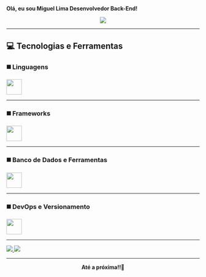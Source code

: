 ## 
  <b>Olá, eu sou Miguel Lima Desenvolvedor Back-End!</b>



<p align="center">
  <a href="https://github.com/DenverCoder1/readme-typing-svg">
    <img src="https://readme-typing-svg.herokuapp.com?font=Fira+Code&color=39FF14&size=25&center=true&vCenter=true&width=600&height=100&lines=Initializing+system...;Bypassing+security...;Access+Granted.;Welcome+to+my+profile!&pause=500&duration=750">
  </a>
</p>

---

## 💻 Tecnologias e Ferramentas

### ◼️ Linguagens 
<p align="left">
  <img src="https://skillicons.dev/icons?i=java,python" height="40"/>
</p>

---

### ◼️ Frameworks
<p align="left">
  <img src="https://skillicons.dev/icons?i=spring" height="40"/>
</p>

---

### ◼️ Banco de Dados e Ferramentas
<p align="left">
  <img src="https://skillicons.dev/icons?i=mysql" height="40"/>
</p>

---

### ◼️ DevOps e Versionamento
<p align="left">
  <img src="https://skillicons.dev/icons?i=git,github,linux" height="40"/>
</p>

---

<p align="left">
  </a>
  <a href="https://www.linkedin.com/in/miguellimaqg/">
    <img src="https://img.shields.io/badge/LinkedIn-0077B5?style=for-the-badge&logo=linkedin&logoColor=white"/>
  </a>
  <a href="https://www.instagram.com/miguel.lima._/">
    <img src="https://img.shields.io/badge/Instagram-E4405F?style=for-the-badge&logo=instagram&logoColor=white"/>
  </a>
</p>

---

<div align="center">
  <b>Até a próxima!!🌌</b>
</div>

